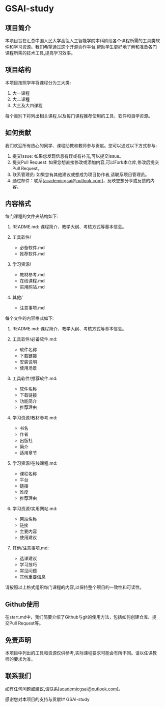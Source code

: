 # GSAI-study

## 项目简介

本项目旨在汇总中国人民大学高瓴人工智能学院本科阶段各个课程所需的工具类软件和学习资源。我们希望通过这个开源协作平台,帮助学生更好地了解和准备各门课程所需的技术工具,提高学习效率。

## 项目结构

本项目按照学年将课程分为三大类:

1. 大一课程
2. 大二课程
3. 大三及大四课程

每个类别下将列出相关课程,以及每门课程推荐使用的工具、软件和自学资源。

## 如何贡献

我们欢迎所有热心的同学、课程助教和教师参与贡献。您可以通过以下方式参与:

1. 提交Issue: 如果您发现信息有误或有补充,可以提交Issue。
2. 提交Pull Request: 如果您想直接修改或添加内容,可以Fork本仓库,修改后提交Pull Request。
3. 联系管理员: 如果您有其他建议或想成为项目协作者,请联系项目管理员。
4. 通过邮件：联系[academicgsai@outlook.com]，反映您想分享或反馈的内容。

## 内容格式

每门课程的文件夹结构如下:

1. README.md: 课程简介、教学大纲、考核方式等基本信息。

2. 工具软件/
   - 必备软件.md
   - 推荐软件.md

3. 学习资源/
   - 教材参考.md
   - 在线课程.md
   - 实用网站.md

4. 其他/
   - 注意事项.md

每个文件的内容格式如下:

1. README.md: 课程简介、教学大纲、考核方式等基本信息。

2. 工具软件/必备软件.md:
   - 软件名称
   - 下载链接
   - 安装说明
   - 使用场景

3. 工具软件/推荐软件.md:
   - 软件名称
   - 下载链接
   - 功能简介
   - 推荐理由

4. 学习资源/教材参考.md:
   - 书名
   - 作者
   - 出版社
   - 简介
   - 适用章节

5. 学习资源/在线课程.md:
   - 课程名称
   - 平台
   - 链接
   - 难度
   - 推荐理由

6. 学习资源/实用网站.md:
   - 网站名称
   - 链接
   - 主要内容
   - 使用建议

7. 其他/注意事项.md:
   - 选课建议
   - 学习技巧
   - 常见问题
   - 其他重要信息

请按照以上格式组织每门课程的内容,以保持整个项目的一致性和可读性。


## Github使用

在start.md中，我们简要介绍了Github与git的使用方法，包括如何创建仓库、提交Pull Request等。

## 免责声明

本项目中列出的工具和资源仅供参考,实际课程要求可能会有所不同。请以任课教师的要求为准。

## 联系我们

如有任何问题或建议,请联系[academicgsai@outlook.com]。

感谢您对本项目的支持与贡献!# GSAI-study
